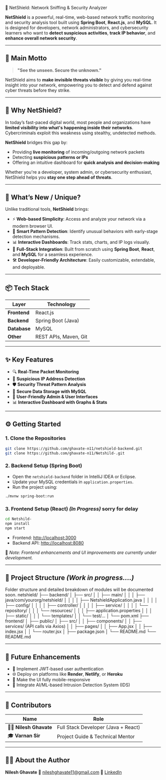  🚨 NetShield: Network Sniffing & Security Analyzer

**NetShield** is a powerful, real-time, web-based network traffic monitoring and security analysis tool built using **Spring Boot**, **React.js**, and **MySQL**. It is designed for developers, network administrators, and cybersecurity learners who want to **detect suspicious activities**, **track IP behavior**, and **enhance overall network security**.

---

## 🎯 Main Motto

> **"See the unseen. Secure the unknown."**

NetShield aims to **make invisible threats visible** by giving you real-time insight into your network, empowering you to detect and defend against cyber threats before they strike.

---

## 🧠 Why NetShield?

In today’s fast-paced digital world, most people and organizations have **limited visibility into what's happening inside their networks**. Cybercriminals exploit this weakness using stealthy, undetected methods.

**NetShield** bridges this gap by:

* Providing **live monitoring** of incoming/outgoing network packets
* Detecting **suspicious patterns or IPs**
* Offering an intuitive dashboard for **quick analysis and decision-making**

Whether you're a developer, system admin, or cybersecurity enthusiast, NetShield helps you **stay one step ahead of threats**.

---

## 🚀 What’s New / Unique?

Unlike traditional tools, **NetShield** brings:

* ⚡ **Web-based Simplicity**: Access and analyze your network via a modern browser UI.
* 🧠 **Smart Pattern Detection**: Identify unusual behaviors with early-stage detection mechanisms.
* 📊 **Interactive Dashboards**: Track stats, charts, and IP logs visually.
* 🔄 **Full-Stack Integration**: Built from scratch using **Spring Boot**, **React**, and **MySQL** for a seamless experience.
* 🛠️ **Developer-Friendly Architecture**: Easily customizable, extendable, and deployable.

---

## 📦 Tech Stack

| Layer        | Technology            |
| ------------ | --------------------- |
| **Frontend** | React.js              |
| **Backend**  | Spring Boot (Java)    |
| **Database** | MySQL                 |
| **Other**    | REST APIs, Maven, Git |

---

## ✨ Key Features

* 🔍 **Real-Time Packet Monitoring**
* 🚨 **Suspicious IP Address Detection**
* 🛡️ **Security Threat Pattern Analysis**
* 💾 **Secure Data Storage with MySQL**
* 👤 **User-Friendly Admin & User Interfaces**
* 📊 **Interactive Dashboard with Graphs & Stats**

---

## ⚙️ Getting Started

### 1. Clone the Repositories

```bash
git clone https://github.com/ghavate-n11/netshield-backend.git
git clone https://github.com/ghavate-n11/Netshild-.git
```

### 2. Backend Setup (Spring Boot)

* Open the `netshield-backend` folder in IntelliJ IDEA or Eclipse.
* Update your MySQL credentials in `application.properties`.
* Run the project using:

```bash
./mvnw spring-boot:run
```

### 3. Frontend Setup (React) *(In Progress)* sorry for delay 

```bash
cd Netshild-
npm install
npm start
```

* Frontend: [http://localhost:3000](http://localhost:3000)
* Backend API: [http://localhost:8080](http://localhost:8080)

📌 *Note: Frontend enhancements and UI improvements are currently under development.*

---

## 📁 Project Structure *(Work in progress....)*

Folder structure and detailed breakdown of modules will be documented soon.
netshield/
├── backend/
│   ├── src/
│   │   ├── main/
│   │   │   ├── java/com/yourorg/netshield/
│   │   │   │   ├── NetshieldApplication.java
│   │   │   │   ├── config/
│   │   │   │   ├── controller/
│   │   │   │   ├── service/
│   │   │   │   └── repository/
│   │   │   └── resources/
│   │   │       ├── application.properties
│   │   │       ├── static/
│   │   │       └── templates/
│   │   └── test/…
│   └── pom.xml
├── frontend/
│   ├── public/
│   ├── src/
│   │   ├── components/
│   │   ├── services/     (API calls via Axios)
│   │   ├── pages/
│   │   ├── App.jsx
│   │   ├── index.jsx
│   │   └── router.jsx
│   ├── package.json
│   └── README.md
└── README.md


---

## 🚀 Future Enhancements

* 🔐 Implement JWT-based user authentication
* 🌐 Deploy on platforms like **Render**, **Netlify**, or **Heroku**
* 📱 Make the UI fully mobile-responsive
* 🧠 Integrate AI/ML-based Intrusion Detection System (IDS)

---

## 🤝 Contributors

| Name                     | Role                                |
| ------------------------ | ----------------------------------- |
| 👨‍💻 **Nilesh Ghavate** | Full Stack Developer (Java + React) |
| 🎓 **Varnan Sir**        | Project Guide & Technical Mentor    |

---

## 🙋‍♂️ About the Author

**Nilesh Ghavate**
📧 [nileshghavate11@gmail.com](mailto:nileshghavate11@gmail.com)
🔗 [LinkedIn](https://linkedin.com/in/nileshghavate-203b27251)
